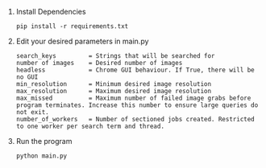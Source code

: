 1. Install Dependencies
   ```
   pip install -r requirements.txt
   ```
2. Edit your desired parameters in main.py
   ```
   search_keys         = Strings that will be searched for
   number of images    = Desired number of images
   headless            = Chrome GUI behaviour. If True, there will be no GUI
   min_resolution      = Minimum desired image resolution
   max_resolution      = Maximum desired image resolution
   max_missed          = Maximum number of failed image grabs before program terminates. Increase this number to ensure large queries do not exit.
   number_of_workers   = Number of sectioned jobs created. Restricted to one worker per search term and thread.
   ```
3. Run the program
   ```
   python main.py
   ```
